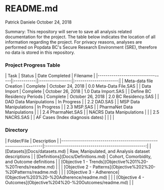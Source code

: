 README.md
================
Patrick Daniele
October 24, 2018

<p>
Summary: This repository will serve to save all analysis related documentation for the project. The table below indicates the location of all information regarding the project. For privacy reasons, analyses are performed on Popdata BC's Secure Research Environment (SRE), therefore no data is stored in this repository.
</p>
<h3>
Project Progress Table
</h3>
| Task                             |    Status   |  Date Completed  |        Filename        |
|----------------------------------|:-----------:|:----------------:|:----------------------:|
| Meta-data file Creation          |   Complete  | October 24, 2018 | 0.0 Meta-Data File.SAS |
| Data Import                      |   Complete  | October 26, 2018 |   1.0 Data Import.SAS  |
| Define BC Residency Periods      |   Complete  | October 26, 2018 |  2.0 BC Residency.SAS  |
| DAD Data Manipulations           | In Progress |                  |       2.2 DAD.SAS      |
| MSP Data Manipulations           | In Progress |                  |       2.3 MSP.SAS      |
| PharmaNet Data Manipulations     |             |                  |    2.4 PharmaNet.SAS   |
| NACRS Data Manipulations         |             |                  |      2.5 NACRS.SAS     |
| AF Cases (Index diagnosis dates) |             |                  |                        |

<h3>
Directory
</h3>
| Folder/File                                                        |                     Description                     |
|--------------------------------------------------------------------|:---------------------------------------------------:|
| [Datasets](Docs/datasets.md)                                       | Raw, Manipulated, and Analysis dataset descriptions |
| [Definitions](Docs/Definitions.md)                                 |     Cohort, Comorbidity, and Outcome definitions    |
| [Objective 1 - Trends](Objective%201%20-%20Trends/readme.md)       |                                                     |
| [Objective 2 - Patterns](Objective%202%20-%20Patterns/readme.md)   |                                                     |
| [Objective 3 - Adherence](Objective%203%20-%20Adherence/readme.md) |                                                     |
| [Objective 4 - Outcomes](Objective%204%20-%20Outcomes/readme.md)   |                                                     |
